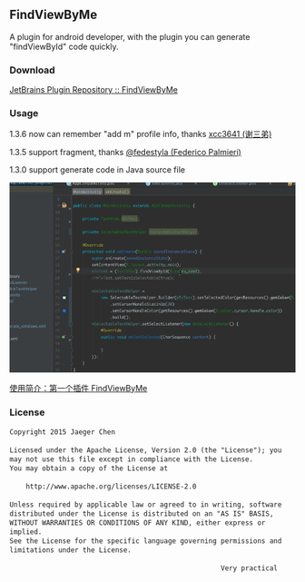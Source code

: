 ## FindViewByMe

A plugin for android developer, with the plugin you can generate "findViewById" code quickly.

 
### Download
[JetBrains Plugin Repository :: FindViewByMe](https://plugins.jetbrains.com/plugin/8261)

### Usage

1.3.6 now can remember "add m" profile info, thanks [xcc3641 \(谢三弟\)](https://github.com/xcc3641)

1.3.5 support fragment, thanks [@fedestyla \(Federico Palmieri\)](https://github.com/fedestyla)

1.3.0 support generate code in Java source file

![](/screenshot/usage_in_java_source_file.gif)

 [使用简介：第一个插件 FindViewByMe](http://laobie.github.io/android/2015/11/27/find-view-by-me.html)
 
### License

	Copyright 2015 Jaeger Chen

	Licensed under the Apache License, Version 2.0 (the "License");	you may not use this file except in compliance with the License.
	You may obtain a copy of the License at
	
		http://www.apache.org/licenses/LICENSE-2.0

	Unless required by applicable law or agreed to in writing, software
	distributed under the License is distributed on an "AS IS" BASIS,
	WITHOUT WARRANTIES OR CONDITIONS OF ANY KIND, either express or implied.
	See the License for the specific language governing permissions and
	limitations under the License.

														Very practical
